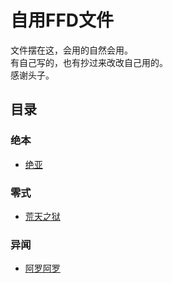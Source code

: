 # 自用FFD文件  
文件摆在这，会用的自然会用。  
有自己写的，也有抄过来改改自己用的。  
感谢头子。

##  目录

###  绝本

* [绝亚](/Ultimate/TEA)

###  零式

* [荒天之狱](/Savage/P9to12S)

###  异闻

* [阿罗阿罗](/Criterion/aal)



